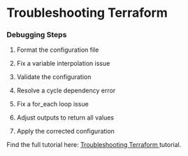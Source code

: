 # Troubleshooting Terraform 


### Debugging Steps

1.	Format the configuration file

2.	Fix a variable interpolation issue


3.	Validate the configuration

4.	Resolve a cycle dependency error

5.	Fix a for_each loop issue

6.	Adjust outputs to return all values

7.	Apply the corrected configuration


Find the full tutorial here: [Troubleshooting Terraform ](https://d) tutorial. 
